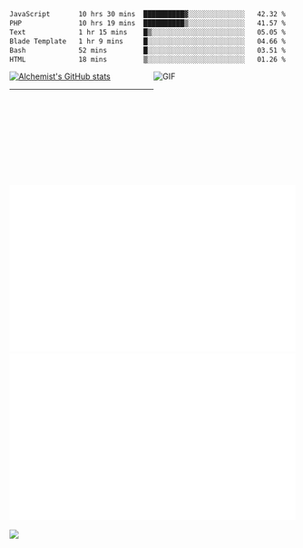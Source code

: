 <!--START_SECTION:waka-->

```text
JavaScript       10 hrs 30 mins  ██████████▓░░░░░░░░░░░░░░   42.32 %
PHP              10 hrs 19 mins  ██████████▒░░░░░░░░░░░░░░   41.57 %
Text             1 hr 15 mins    █▒░░░░░░░░░░░░░░░░░░░░░░░   05.05 %
Blade Template   1 hr 9 mins     █░░░░░░░░░░░░░░░░░░░░░░░░   04.66 %
Bash             52 mins         █░░░░░░░░░░░░░░░░░░░░░░░░   03.51 %
HTML             18 mins         ▒░░░░░░░░░░░░░░░░░░░░░░░░   01.26 %
```

<!--END_SECTION:waka-->

[![Alchemist's GitHub stats](https://github-readme-stats.vercel.app/api?username=DrMaxis&show_icons=true&theme=outrun&count_private=true)](#)
<img align="right" alt="GIF" src="https://user-images.githubusercontent.com/5355808/139111924-210cc6fa-9fb1-4dac-929d-6324a5836a92.gif" width="250" height="200" />
<hr />

![](https://raw.githubusercontent.com/DrMaxis/github-stats-transparent/output/generated/overview.svg)
![](https://raw.githubusercontent.com/DrMaxis/github-stats-transparent/output/generated/languages.svg)

 
<a href="https://count.getloli.com/"><img src="https://count.getloli.com/get/@:maxis-the-alchemist?theme=rule34"></a>
<!-- https://count.getloli.com/get/@alchemist?theme=rule34 -->
<br>
